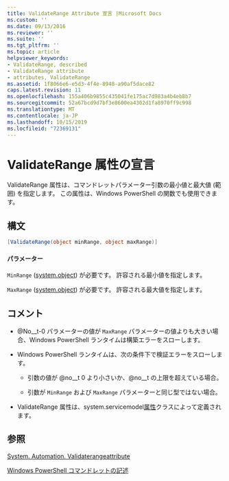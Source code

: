 ```yaml
---
title: ValidateRange Attribute 宣言 |Microsoft Docs
ms.custom: ''
ms.date: 09/13/2016
ms.reviewer: ''
ms.suite: ''
ms.tgt_pltfrm: ''
ms.topic: article
helpviewer_keywords:
- ValidateRange, described
- ValidateRange attribute
- attributes, ValidateRange
ms.assetid: 1f8066e6-e5d3-4f4e-8948-a90af5dace82
caps.latest.revision: 11
ms.openlocfilehash: 155a406b9855c435041fe175ac7d983a4b4eb8b7
ms.sourcegitcommit: 52a67bcd9d7bf3e8600ea4302d1fa8970ff9c998
ms.translationtype: MT
ms.contentlocale: ja-JP
ms.lasthandoff: 10/15/2019
ms.locfileid: "72369131"
---
```

# <a name="validaterange-attribute-declaration"></a>ValidateRange 属性の宣言

ValidateRange 属性は、コマンドレットパラメーター引数の最小値と最大値 (範囲) を指定します。 この属性は、Windows PowerShell の関数でも使用できます。

## <a name="syntax"></a>構文

```csharp
[ValidateRange(object minRange, object maxRange)]
```

#### <a name="parameters"></a>パラメーター

`MinRange` ([system.object](/dotnet/api/system.object)) が必要です。 許容される最小値を指定します。

`MaxRange` ([system.object](/dotnet/api/system.object)) が必要です。 許容される最大値を指定します。

## <a name="remarks"></a>コメント

- @No__t-0 パラメーターの値が `MaxRange` パラメーターの値よりも大きい場合、Windows PowerShell ランタイムは構築エラーをスローします。

- Windows PowerShell ランタイムは、次の条件下で検証エラーをスローします。

    - 引数の値が @no__t 0 より小さいか、@no__t の上限を超えている場合。

    - 引数が `MinRange` および `MaxRange` パラメーターと同じ型ではない場合。

- ValidateRange 属性は、system.servicemodel[属性](/dotnet/api/System.Management.Automation.ValidateRangeAttribute)クラスによって定義されます。

## <a name="see-also"></a>参照

[System. Automation. Validaterangeattribute](/dotnet/api/System.Management.Automation.ValidateRangeAttribute)

[Windows PowerShell コマンドレットの記述](./writing-a-windows-powershell-cmdlet.md)
